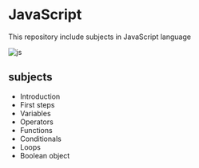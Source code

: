 # JavaScript
This repository include subjects in JavaScript language

![js](https://user-images.githubusercontent.com/29695545/45929261-c8662f00-bf57-11e8-9b10-bb6b977e3e38.png)


## subjects

* Introduction
* First steps
* Variables
* Operators
* Functions
* Conditionals
* Loops
* Boolean object
